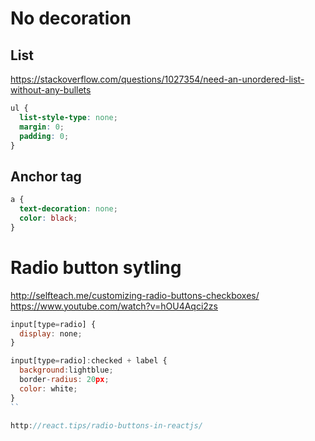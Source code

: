 
# No decoration
## List 
https://stackoverflow.com/questions/1027354/need-an-unordered-list-without-any-bullets

```css
ul {
  list-style-type: none;
  margin: 0;
  padding: 0;
}
```
## Anchor tag
```css
a {
  text-decoration: none;
  color: black;
}
```

# Radio button sytling
http://selfteach.me/customizing-radio-buttons-checkboxes/
https://www.youtube.com/watch?v=hOU4Aqci2zs

```js
input[type=radio] {
  display: none;
}

input[type=radio]:checked + label {
  background:lightblue;
  border-radius: 20px;
  color: white;
}
``

http://react.tips/radio-buttons-in-reactjs/
